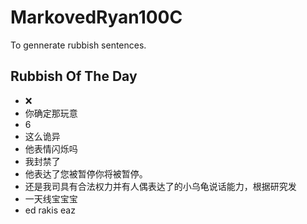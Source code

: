 # MarkovedRyan100C
To gennerate rubbish sentences.
## Rubbish Of The Day
- ❌
- 你确定那玩意
- 6
- 这么诡异
- 他表情闪烁吗
- 我封禁了
- 他表达了您被暂停你将被暂停。
- 还是我司具有合法权力并有人偶表达了的小乌龟说话能力，根据研究发
- 一天线宝宝宝
- ed rakis eaz
